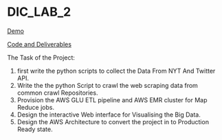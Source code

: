 # DIC_LAB_2

[Demo](https://buffalo.box.com/s/18efirpi6smecup0rt2a3ulndsl0qxzt)

[Code and Deliverables](https://drive.google.com/file/d/1nukTHkDrYWD6-Zx-FgJg9EER7pu5HbmQ/view?usp=sharing)


The Task of the Project:
1. first write the python scripts to collect the Data From NYT And Twitter API.
2. Write the the python Script to crawl the web scraping data from common crawl Repositories.
3. Provision the AWS GLU ETL pipeline and AWS EMR cluster for Map Reduce jobs.
4. Design the interactive Web interface for Visualising the Big Data.
5. Design the AWS Architecture to convert the project in to Production Ready state.
